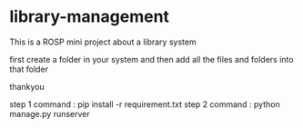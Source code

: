 # library-management
This is a ROSP mini project about a library system

first create a folder in your system and then add all the files and folders into that folder 

thankyou 

step 1 command : pip install -r requirement.txt
step 2 command : python manage.py runserver
